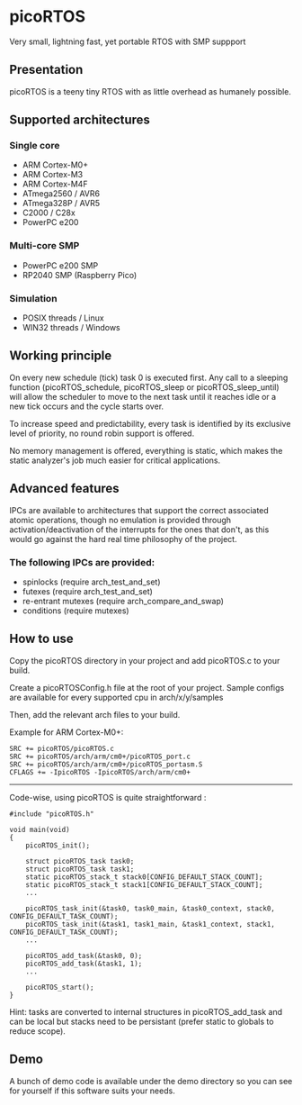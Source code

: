 # picoRTOS

Very small, lightning fast, yet portable RTOS with SMP suppport

## Presentation

picoRTOS is a teeny tiny RTOS with as little overhead as humanely possible.

## Supported architectures

### Single core

 - ARM Cortex-M0+
 - ARM Cortex-M3
 - ARM Cortex-M4F
 - ATmega2560 / AVR6
 - ATmega328P / AVR5
 - C2000 / C28x
 - PowerPC e200

### Multi-core SMP

 - PowerPC e200 SMP
 - RP2040 SMP (Raspberry Pico)

### Simulation

 - POSIX threads / Linux
 - WIN32 threads / Windows

## Working principle

On every new schedule (tick) task 0 is executed first.
Any call to a sleeping function (picoRTOS_schedule, picoRTOS_sleep or
picoRTOS_sleep_until) will allow the scheduler to move to the next task until
it reaches idle or a new tick occurs and the cycle starts over.

To increase speed and predictability, every task is identified by its exclusive
level of priority, no round robin support is offered.

No memory management is offered, everything is static, which makes the static analyzer's
job much easier for critical applications.

## Advanced features

IPCs are available to architectures that support the correct associated atomic operations,
though no emulation is provided through activation/deactivation of the interrupts
for the ones that don't, as this would go against the hard real time philosophy of
the project.

### The following IPCs are provided:

 - spinlocks (require arch_test_and_set)
 - futexes (require arch_test_and_set)
 - re-entrant mutexes (require arch_compare_and_swap)
 - conditions (require mutexes)

## How to use

Copy the picoRTOS directory in your project and add picoRTOS.c to your build.

Create a picoRTOSConfig.h file at the root of your project.
Sample configs are available for every supported cpu in arch/x/y/samples

Then, add the relevant arch files to your build.

Example for ARM Cortex-M0+:

    SRC += picoRTOS/picoRTOS.c
    SRC += picoRTOS/arch/arm/cm0+/picoRTOS_port.c
    SRC += picoRTOS/arch/arm/cm0+/picoRTOS_portasm.S
    CFLAGS += -IpicoRTOS -IpicoRTOS/arch/arm/cm0+

---

Code-wise, using picoRTOS is quite straightforward :

    #include "picoRTOS.h"
    
    void main(void)
    {
        picoRTOS_init();
    
        struct picoRTOS_task task0;
        struct picoRTOS_task task1;
        static picoRTOS_stack_t stack0[CONFIG_DEFAULT_STACK_COUNT];
        static picoRTOS_stack_t stack1[CONFIG_DEFAULT_STACK_COUNT];
        ...
    
        picoRTOS_task_init(&task0, task0_main, &task0_context, stack0, CONFIG_DEFAULT_TASK_COUNT);
        picoRTOS_task_init(&task1, task1_main, &task1_context, stack1, CONFIG_DEFAULT_TASK_COUNT);
        ...
    
        picoRTOS_add_task(&task0, 0);
        picoRTOS_add_task(&task1, 1);
        ...
    
        picoRTOS_start();
    }

Hint: tasks are converted to internal structures in picoRTOS_add_task and can be local
but stacks need to be persistant (prefer static to globals to reduce scope).

## Demo

A bunch of demo code is available under the demo directory so you can see for yourself
if this software suits your needs.
